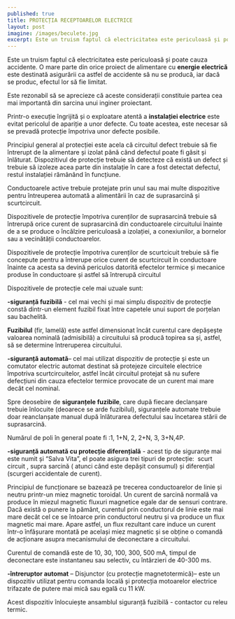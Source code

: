 ```yaml
---
published: true
title: PROTECȚIA RECEPTOARELOR ELECTRICE
layout: post
imagine: /images/beculete.jpg
excerpt: Este un truism faptul că electricitatea este periculoasă și poate cauza accidente. Dispozitivele de protecție sunt destinate asigură ca astfel de accidente să nu se producă, iar dacă se produc, efectul lor să fie limitat.
---
```



Este un truism faptul că electricitatea este periculoasă și poate cauza accidente. O mare parte din orice proiect de alimentare cu **energie electrică** este destinată asigurării ca astfel de accidente să nu se producă, iar dacă se produc, efectul lor să fie limitat.

Este rezonabil să se aprecieze că aceste considerații constituie partea cea mai importantă din sarcina unui inginer proiectant.

Printr-o execuție îngrijită și o exploatare atentă a **instalației electrice** este evitat pericolul de apariție a unor defecte. Cu toate acestea, este necesar să se prevadă protecție împotriva unor defecte posibile.

Principiul general al protecției este acela că circuitul defect trebuie să fie întrerupt de la alimentare și izolat până când defectul poate fi găsit și înlăturat. Dispozitivul de protecție trebuie să detecteze că există un defect și trebuie să izoleze acea parte din instalație în care a fost detectat defectul, restul instalației rămânând în funcțiune.

Conductoarele active trebuie protejate prin unul sau mai multe dispozitive pentru întreuperea automată a alimentării în caz de suprasarcină și scurtcircuit.

Dispozitivele de protecție împotriva curenților de suprasarcină trebuie să întrerupă orice curent de suprasarcină din conductoarele circuitului înainte de a se produce o încălzire periculoasă a izolației, a conexiunilor, a bornelor sau a vecinătății conductoarelor.

Dispozitivele de protecție împotriva curenților de scurtcicuit trebuie să fie concepute pentru a întrerupe orice curent de scurtcircuit în conductoare înainte ca acesta sa devină periculos datorită efectelor termice și mecanice produse în conductoare și astfel să întrerupă circuitul

Dispozitivele de protecție cele mai uzuale sunt:

**-siguranță fuzibilă** - cel mai vechi și mai simplu dispozitiv de protecție constă dintr-un element fuzibil fixat între capetele unui suport de porțelan sau bachelită. 

**Fuzibilul** (fir, lamelă) este astfel dimensionat încât curentul care depășește valoarea nominală (admisibilă) a circuitului să producă topirea sa și, astfel, să se determine întreruperea circuitului.

**-siguranță automată**– cel mai utilizat dispozitiv de protecție și este un comutator electric automat destinat să protejeze circuitele electrice împotriva scurtcircuitelor, astfel încât circuitul protejat să nu sufere defecțiuni din cauza efectelor termice provocate de un curent mai mare decât cel nominal.

Spre deosebire de **siguranțele fuzibile**, care după fiecare declanșare trebuie înlocuite (deoarece se arde fuzibilul), siguranțele automate trebuie doar reanclanșate manual după înlăturarea defectului sau încetarea stării de suprasarcină.

Numărul de poli în general poate fi :1, 1+N, 2, 2+N, 3, 3+N,4P.

**-siguranță automată cu protecție diferențială** - acest tip de siguranțe mai este numit și “Salva Vita”, el poate asigura trei tipuri de protecție:  scurt circuit , supra sarcină ( atunci când este depășit consumul) și diferențial (scurgeri accidentale de curent). 

Principiul de funcționare se bazează pe trecerea conductoarelor de linie și neutru printr-un miez magnetic toroidal. Un curent de sarcină normală va produce în miezul magnetic fluxuri magnetice egale dar de sensuri contrare. Dacă există o punere la pământ, curentul prin conductorul de linie este mai mare decât cel ce se întoarce prin conductorul neutru și va produce un flux magnetic mai mare. Apare astfel, un flux rezultant care induce un curent într-o înfășurare montată pe același miez magnetic și se obține o comandă de acționare asupra mecanismului de deconectare a circuitului.

Curentul de comandă este de 10, 30, 100, 300, 500 mA, timpul de deconectare este instantaneu sau selectiv, cu întârzieri de 40-300 ms.

**-întreruptor automat** – Disjunctor (cu protecție magnetotermică)– este un dispozitiv utilizat pentru comanda locală și protecția motoarelor electrice trifazate de putere mai mică sau egală cu 11 kW.

Acest dispozitiv înlocuiește ansamblul siguranță fuzibilă - contactor cu releu termic.
